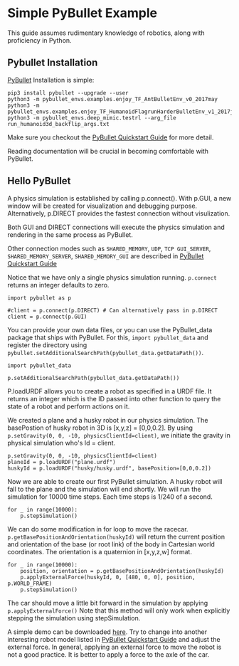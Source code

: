 # Simple PyBullet Example 
This guide assumes rudimentary knowledge of robotics, along with proficiency in Python.

## Pybullet Installation
[PyBullet](https://github.com/bulletphysics/bullet3) Installation is simple:
```
pip3 install pybullet --upgrade --user
python3 -m pybullet_envs.examples.enjoy_TF_AntBulletEnv_v0_2017may
python3 -m pybullet_envs.examples.enjoy_TF_HumanoidFlagrunHarderBulletEnv_v1_2017jul
python3 -m pybullet_envs.deep_mimic.testrl --arg_file run_humanoid3d_backflip_args.txt
```
Make sure you checkout the [PyBullet Quickstart Guide](https://docs.google.com/document/d/10sXEhzFRSnvFcl3XxNGhnD4N2SedqwdAvK3dsihxVUA/edit#heading=h.2ye70wns7io3) for more detail.

Reading documentation will be crucial in becoming comfortable with PyBullet.

## Hello PyBullet
A physics simulation is established by calling p.connect(). With p.GUI, a new window will be created for visualization and debugging purpose. Alternatively, p.DIRECT provides the fastest connection without visulization.


Both GUI and DIRECT connections will execute the physics simulation and rendering in the same process as PyBullet.


Other connection modes such as `SHARED_MEMORY`, `UDP`, `TCP GUI_SERVER`, `SHARED_MEMORY_SERVER`, `SHARED_MEMORY_GUI` are described in [PyBullet Quickstart Guide](https://docs.google.com/document/d/10sXEhzFRSnvFcl3XxNGhnD4N2SedqwdAvK3dsihxVUA/edit#heading=h.2ye70wns7io3)


Notice that we have only a single physics simulation running. `p.connect` returns an integer defaults to zero. 

```
import pybullet as p

#client = p.connect(p.DIRECT) # Can alternatively pass in p.DIRECT
client = p.connect(p.GUI)
```

You can provide your own data files, or you can use the PyBullet_data package that ships with PyBullet.
For this, `import pybullet_data` and register the directory using `pybullet.setAdditionalSearchPath(pybullet_data.getDataPath())`.

```
import pybullet_data

p.setAdditionalSearchPath(pybullet_data.getDataPath())
```

P.loadURDF allows you to create a robot as specified in a URDF file. It returns an integer which is the ID passed into other function to query the state of a robot and perform actions on it.


We created a plane and a husky robot in our physics simulation. The basePostion of husky robot in 3D is [x,y,z] = [0,0,0.2]. By using `p.setGravity(0, 0, -10, physicsClientId=client)`, we initiate the gravity in physical simulation who's Id = client.
```
p.setGravity(0, 0, -10, physicsClientId=client)
planeId = p.loadURDF("plane.urdf")
huskyId = p.loadURDF("husky/husky.urdf", basePosition=[0,0,0.2])
```

Now we are able to create our first PyBullet simulation. A husky robot will fall to the plane and the simulation will end shortly.
We will run the simulation for 10000 time steps. Each time steps is 1/240 of a second.

```
for _ in range(10000): 
    p.stepSimulation()
```
We can do some modification in for loop to move the racecar. `p.getBasePositionAndOrientation(huskyId)` will return the current position and orientation of the base (or root link) of the body in Cartesian world coordinates. The orientation is a quaternion in [x,y,z,w] format.


```
for _ in range(10000): 
    position, orientation = p.getBasePositionAndOrientation(huskyId)
    p.applyExternalForce(huskyId, 0, [480, 0, 0], position, p.WORLD_FRAME)
    p.stepSimulation()
```
The car should move a little bit forward in the simulation by applying `p.applyExternalForce()` Note that this method will only work when explicitly stepping the simulation using stepSimulation. 


A simple demo can be downloaded [here](https://github.com/yifanwu2828/Inverse-Reinforcement-Learning/blob/main/SimplePybulletEnv/simplePybulletExample.py). Try to change into another interesting robot model listed in [PyBullet Quickstart Guide](https://docs.google.com/document/d/10sXEhzFRSnvFcl3XxNGhnD4N2SedqwdAvK3dsihxVUA/edit#heading=h.2ye70wns7io3) and adjust the external force. In general, applying an external force to move the robot is not a good practice. It is better to apply a force to the axle of the car.



